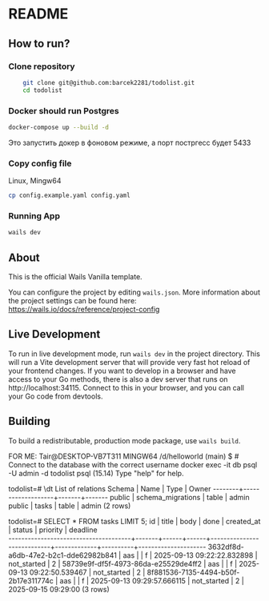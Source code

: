 # README

## How to run?
### Clone repository
```bash
    git clone git@github.com:barcek2281/todolist.git
    cd todolist
```

### Docker should run Postgres

```bash
docker-compose up --build -d
```
Это запустить докер в фоновом режиме, а порт постргесс будет 5433

### Copy config file

Linux, Mingw64
```bash
cp config.example.yaml config.yaml
```

### Running App

```bash
wails dev
```

## About

This is the official Wails Vanilla template.

You can configure the project by editing `wails.json`. More information about the project settings can be found
here: https://wails.io/docs/reference/project-config

## Live Development

To run in live development mode, run `wails dev` in the project directory. This will run a Vite development
server that will provide very fast hot reload of your frontend changes. If you want to develop in a browser
and have access to your Go methods, there is also a dev server that runs on http://localhost:34115. Connect
to this in your browser, and you can call your Go code from devtools.

## Building

To build a redistributable, production mode package, use `wails build`.


FOR ME:
Tair@DESKTOP-VB7T311 MINGW64 /d/helloworld (main)
$ # Connect to the database with the correct username
docker exec -it db psql -U admin -d todolist
psql (15.14)
Type "help" for help.

todolist=# \dt
             List of relations
 Schema |       Name        | Type  | Owner
--------+-------------------+-------+-------
 public | schema_migrations | table | admin
 public | tasks             | table | admin
(2 rows)

todolist=# SELECT * FROM tasks LIMIT 5;
                  id                  | title | body | done |         created_at         |   status    | priority |      deadline       
--------------------------------------+-------+------+------+----------------------------+-------------+----------+---------------------
 3632df8d-a6db-47e2-b2c1-dde62982b841 | aas   |      | f    | 2025-09-13 09:22:22.832898 | not_started |        2 |
 58739e9f-df5f-4973-86da-e25529de4ff2 | aas   |      | f    | 2025-09-13 09:22:50.539467 | not_started |        2 |
 8f881536-7135-4494-b50f-2b17e311774c | aas   |      | f    | 2025-09-13 09:29:57.666115 | not_started |        2 | 2025-09-15 09:29:00
(3 rows)